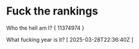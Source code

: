 # Fuck the rankings

Who the hell am I?
{ 11374974 }

What fucking year is it?
[ 2025-03-28T22:36:40Z ]
